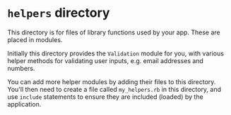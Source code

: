# `helpers` directory

This directory is for files of library functions used by your app. These are
placed in modules.

Initially this directory provides the `Validation` module for you, with various
helper methods for validating user inputs, e.g. email addresses and numbers.

You can add more helper modules by adding their files to this directory. You'll
then need to create a file called `my_helpers.rb` in this directory, and use
`include` statements to ensure they are included (loaded) by the application.